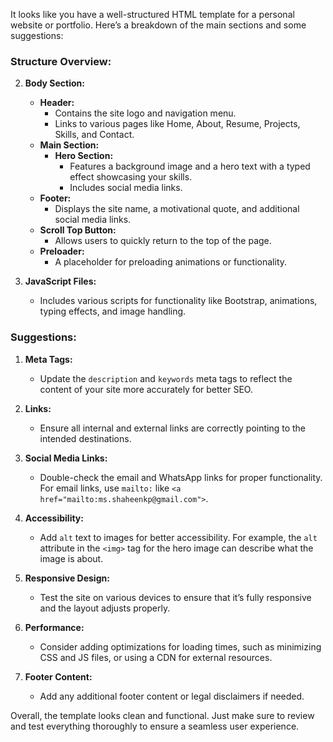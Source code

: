 It looks like you have a well-structured HTML template for a personal website or portfolio. Here’s a breakdown of the main sections and some suggestions:

### Structure Overview:
2. **Body Section:**
   - **Header:** 
     - Contains the site logo and navigation menu.
     - Links to various pages like Home, About, Resume, Projects, Skills, and Contact.
   - **Main Section:**
     - **Hero Section:** 
       - Features a background image and a hero text with a typed effect showcasing your skills.
       - Includes social media links.
   - **Footer:**
     - Displays the site name, a motivational quote, and additional social media links.
   - **Scroll Top Button:** 
     - Allows users to quickly return to the top of the page.
   - **Preloader:** 
     - A placeholder for preloading animations or functionality.

3. **JavaScript Files:**
   - Includes various scripts for functionality like Bootstrap, animations, typing effects, and image handling.

### Suggestions:

1. **Meta Tags:**
   - Update the `description` and `keywords` meta tags to reflect the content of your site more accurately for better SEO.

2. **Links:**
   - Ensure all internal and external links are correctly pointing to the intended destinations.

3. **Social Media Links:**
   - Double-check the email and WhatsApp links for proper functionality. For email links, use `mailto:` like `<a href="mailto:ms.shaheenkp@gmail.com">`.

4. **Accessibility:**
   - Add `alt` text to images for better accessibility. For example, the `alt` attribute in the `<img>` tag for the hero image can describe what the image is about.

5. **Responsive Design:**
   - Test the site on various devices to ensure that it’s fully responsive and the layout adjusts properly.

6. **Performance:**
   - Consider adding optimizations for loading times, such as minimizing CSS and JS files, or using a CDN for external resources.

7. **Footer Content:**
   - Add any additional footer content or legal disclaimers if needed.

Overall, the template looks clean and functional. Just make sure to review and test everything thoroughly to ensure a seamless user experience.
